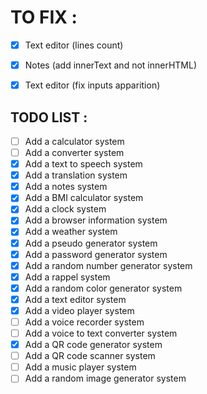# TO FIX :

- [x] Text editor (lines count)
- [x] Notes (add innerText and not innerHTML)
- [x] Text editor (fix inputs apparition)


## TODO LIST :

- [ ] Add a calculator system
- [ ] Add a converter system
- [x] Add a text to speech system
- [x] Add a translation system
- [x] Add a notes system
- [x] Add a BMI calculator system
- [x] Add a clock system
- [x] Add a browser information system
- [x] Add a weather system
- [x] Add a pseudo generator system
- [x] Add a password generator system
- [x] Add a random number generator system
- [x] Add a rappel system
- [x] Add a random color generator system
- [x] Add a text editor system
- [x] Add a video player system
- [ ] Add a voice recorder system
- [ ] Add a voice to text converter system
- [x] Add a QR code generator system
- [ ] Add a QR code scanner system
- [ ] Add a music player system
- [ ] Add a random image generator system